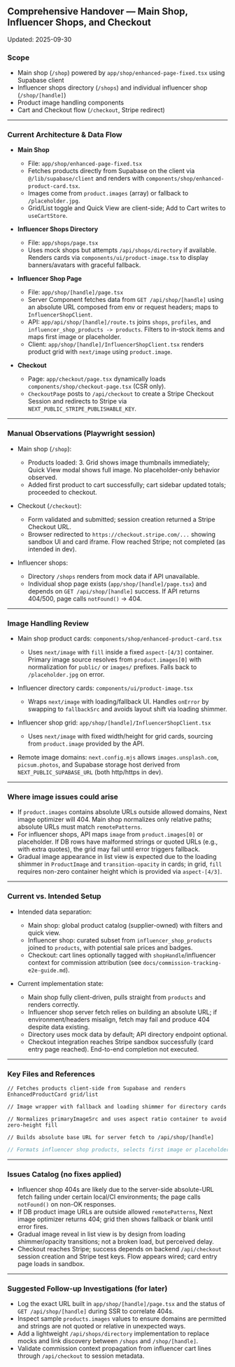 ## Comprehensive Handover — Main Shop, Influencer Shops, and Checkout

Updated: 2025-09-30

### Scope

- Main shop (`/shop`) powered by `app/shop/enhanced-page-fixed.tsx` using Supabase client
- Influencer shops directory (`/shops`) and individual influencer shop (`/shop/[handle]`)
- Product image handling components
- Cart and Checkout flow (`/checkout`, Stripe redirect)

---

### Current Architecture & Data Flow

- **Main Shop**
  - File: `app/shop/enhanced-page-fixed.tsx`
  - Fetches products directly from Supabase on the client via `@/lib/supabase/client` and renders with `components/shop/enhanced-product-card.tsx`.
  - Images come from `product.images` (array) or fallback to `/placeholder.jpg`.
  - Grid/List toggle and Quick View are client-side; Add to Cart writes to `useCartStore`.

- **Influencer Shops Directory**
  - File: `app/shops/page.tsx`
  - Uses mock shops but attempts `/api/shops/directory` if available. Renders cards via `components/ui/product-image.tsx` to display banners/avatars with graceful fallback.

- **Influencer Shop Page**
  - File: `app/shop/[handle]/page.tsx`
  - Server Component fetches data from `GET /api/shop/[handle]` using an absolute URL composed from env or request headers; maps to `InfluencerShopClient`.
  - API: `app/api/shop/[handle]/route.ts` joins `shops`, `profiles`, and `influencer_shop_products -> products`. Filters to in-stock items and maps first image or placeholder.
  - Client: `app/shop/[handle]/InfluencerShopClient.tsx` renders product grid with `next/image` using `product.image`.

- **Checkout**
  - Page: `app/checkout/page.tsx` dynamically loads `components/shop/checkout-page.tsx` (CSR only).
  - `CheckoutPage` posts to `/api/checkout` to create a Stripe Checkout Session and redirects to Stripe via `NEXT_PUBLIC_STRIPE_PUBLISHABLE_KEY`.

---

### Manual Observations (Playwright session)

- Main shop (`/shop`):
  - Products loaded: 3. Grid shows image thumbnails immediately; Quick View modal shows full image. No placeholder-only behavior observed.
  - Added first product to cart successfully; cart sidebar updated totals; proceeded to checkout.

- Checkout (`/checkout`):
  - Form validated and submitted; session creation returned a Stripe Checkout URL.
  - Browser redirected to `https://checkout.stripe.com/...` showing sandbox UI and card iframe. Flow reached Stripe; not completed (as intended in dev).

- Influencer shops:
  - Directory `/shops` renders from mock data if API unavailable.
  - Individual shop page exists (`app/shop/[handle]/page.tsx`) and depends on `GET /api/shop/[handle]` success. If API returns 404/500, page calls `notFound()` → 404.

---

### Image Handling Review

- Main shop product cards: `components/shop/enhanced-product-card.tsx`
  - Uses `next/image` with `fill` inside a fixed `aspect-[4/3]` container. Primary image source resolves from `product.images[0]` with normalization for `public/` or `images/` prefixes. Falls back to `/placeholder.jpg` on error.

- Influencer directory cards: `components/ui/product-image.tsx`
  - Wraps `next/image` with loading/fallback UI. Handles `onError` by swapping to `fallbackSrc` and avoids layout shift via loading shimmer.

- Influencer shop grid: `app/shop/[handle]/InfluencerShopClient.tsx`
  - Uses `next/image` with fixed width/height for grid cards, sourcing from `product.image` provided by the API.

- Remote image domains: `next.config.mjs` allows `images.unsplash.com`, `picsum.photos`, and Supabase storage host derived from `NEXT_PUBLIC_SUPABASE_URL` (both http/https in dev).

---

### Where image issues could arise

- If `product.images` contains absolute URLs outside allowed domains, Next image optimizer will 404. Main shop normalizes only relative paths; absolute URLs must match `remotePatterns`.
- For influencer shops, API maps `image` from `product.images[0]` or placeholder. If DB rows have malformed strings or quoted URLs (e.g., with extra quotes), the grid may fail until error triggers fallback.
- Gradual image appearance in list view is expected due to the loading shimmer in `ProductImage` and `transition-opacity` in cards; in grid, `fill` requires non-zero container height which is provided via `aspect-[4/3]`.

---

### Current vs. Intended Setup

- Intended data separation:
  - Main shop: global product catalog (supplier-owned) with filters and quick view.
  - Influencer shop: curated subset from `influencer_shop_products` joined to `products`, with potential sale prices and badges.
  - Checkout: cart lines optionally tagged with `shopHandle`/influencer context for commission attribution (see `docs/commission-tracking-e2e-guide.md`).

- Current implementation state:
  - Main shop fully client-driven, pulls straight from `products` and renders correctly.
  - Influencer shop server fetch relies on building an absolute URL; if environment/headers misalign, fetch may fail and produce 404 despite data existing.
  - Directory uses mock data by default; API directory endpoint optional.
  - Checkout integration reaches Stripe sandbox successfully (card entry page reached). End-to-end completion not executed.

---

### Key Files and References

```30:96:app/shop/enhanced-page-fixed.tsx
// Fetches products client-side from Supabase and renders EnhancedProductCard grid/list
```

```1:67:components/ui/product-image.tsx
// Image wrapper with fallback and loading shimmer for directory cards
```

```73:127:components/shop/enhanced-product-card.tsx
// Normalizes primaryImageSrc and uses aspect ratio container to avoid zero-height fill
```

```11:31:app/shop/[handle]/page.tsx
// Builds absolute base URL for server fetch to /api/shop/[handle]
```

```118:160:app/api/shop/[handle]/route.ts
// Formats influencer shop products, selects first image or placeholder
```

---

### Issues Catalog (no fixes applied)

- Influencer shop 404s are likely due to the server-side absolute-URL fetch failing under certain local/CI environments; the page calls `notFound()` on non-OK responses.
- If DB product image URLs are outside allowed `remotePatterns`, Next image optimizer returns 404; grid then shows fallback or blank until error fires.
- Gradual image reveal in list view is by design from loading shimmer/opacity transitions; not a broken load, but perceived delay.
- Checkout reaches Stripe; success depends on backend `/api/checkout` session creation and Stripe test keys. Flow appears wired; card entry page loads in sandbox.

---

### Suggested Follow-up Investigations (for later)

- Log the exact URL built in `app/shop/[handle]/page.tsx` and the status of `GET /api/shop/[handle]` during SSR to correlate 404s.
- Inspect sample `products.images` values to ensure domains are permitted and strings are not quoted or relative in unexpected ways.
- Add a lightweight `/api/shops/directory` implementation to replace mocks and link discovery between `/shops` and `/shop/[handle]`.
- Validate commission context propagation from influencer cart lines through `/api/checkout` to session metadata.
